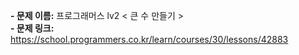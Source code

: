 **- 문제 이름:** 프로그래머스 lv2 < 큰 수 만들기 >  
**- 문제 링크:** https://school.programmers.co.kr/learn/courses/30/lessons/42883
